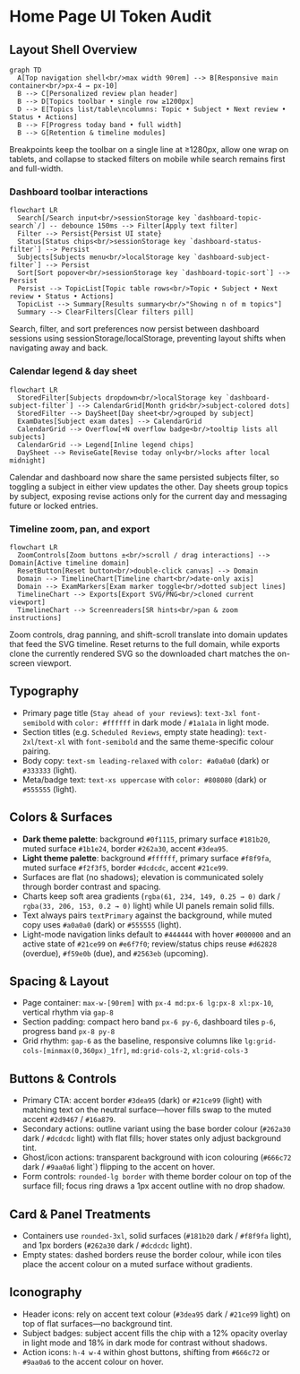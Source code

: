 ﻿# Home Page UI Token Audit

## Layout Shell Overview

```mermaid
graph TD
  A[Top navigation shell<br/>max width 90rem] --> B[Responsive main container<br/>px-4 → px-10]
  B --> C[Personalized review plan header]
  B --> D[Topics toolbar • single row ≥1200px]
  D --> E[Topics list/table\ncolumns: Topic • Subject • Next review • Status • Actions]
  B --> F[Progress today band • full width]
  B --> G[Retention & timeline modules]
```

Breakpoints keep the toolbar on a single line at ≥1280px, allow one wrap on tablets, and collapse to stacked filters on mobile while search remains first and full-width.

### Dashboard toolbar interactions

```mermaid
flowchart LR
  Search[/Search input<br/>sessionStorage key `dashboard-topic-search`/] -- debounce 150ms --> Filter[Apply text filter]
  Filter --> Persist{Persist UI state}
  Status[Status chips<br/>sessionStorage key `dashboard-status-filter`] --> Persist
  Subjects[Subjects menu<br/>localStorage key `dashboard-subject-filter`] --> Persist
  Sort[Sort popover<br/>sessionStorage key `dashboard-topic-sort`] --> Persist
  Persist --> TopicList[Topic table rows<br/>Topic • Subject • Next review • Status • Actions]
  TopicList --> Summary[Results summary<br/>"Showing n of m topics"]
  Summary --> ClearFilters[Clear filters pill]
```

Search, filter, and sort preferences now persist between dashboard sessions using sessionStorage/localStorage, preventing layout shifts when navigating away and back.

### Calendar legend & day sheet

```mermaid
flowchart LR
  StoredFilter[Subjects dropdown<br/>localStorage key `dashboard-subject-filter`] --> CalendarGrid[Month grid<br/>subject-colored dots]
  StoredFilter --> DaySheet[Day sheet<br/>grouped by subject]
  ExamDates[Subject exam dates] --> CalendarGrid
  CalendarGrid --> Overflow[+N overflow badge<br/>tooltip lists all subjects]
  CalendarGrid --> Legend[Inline legend chips]
  DaySheet --> ReviseGate[Revise today only<br/>locks after local midnight]
```

Calendar and dashboard now share the same persisted subjects filter, so toggling a subject in either view updates the other. Day sheets group topics by subject, exposing revise actions only for the current day and messaging future or locked entries.

### Timeline zoom, pan, and export

```mermaid
flowchart LR
  ZoomControls[Zoom buttons ±<br/>scroll / drag interactions] --> Domain[Active timeline domain]
  ResetButton[Reset button<br/>double-click canvas] --> Domain
  Domain --> TimelineChart[Timeline chart<br/>date-only axis]
  Domain --> ExamMarkers[Exam marker toggle<br/>dotted subject lines]
  TimelineChart --> Exports[Export SVG/PNG<br/>cloned current viewport]
  TimelineChart --> Screenreaders[SR hints<br/>pan & zoom instructions]
```

Zoom controls, drag panning, and shift-scroll translate into domain updates that feed the SVG timeline. Reset returns to the full domain, while exports clone the currently rendered SVG so the downloaded chart matches the on-screen viewport.

## Typography
- Primary page title (`Stay ahead of your reviews`): `text-3xl font-semibold` with `color: #ffffff` in dark mode / `#1a1a1a` in light mode.
- Section titles (e.g. `Scheduled Reviews`, empty state heading): `text-2xl`/`text-xl` with `font-semibold` and the same theme-specific colour pairing.
- Body copy: `text-sm leading-relaxed` with `color: #a0a0a0` (dark) or `#333333` (light).
- Meta/badge text: `text-xs uppercase` with `color: #808080` (dark) or `#555555` (light).

## Colors & Surfaces
- **Dark theme palette**: background `#0f1115`, primary surface `#181b20`, muted surface `#1b1e24`, border `#262a30`, accent `#3dea95`.
- **Light theme palette**: background `#ffffff`, primary surface `#f8f9fa`, muted surface `#f2f3f5`, border `#dcdcdc`, accent `#21ce99`.
- Surfaces are flat (no shadows); elevation is communicated solely through border contrast and spacing.
- Charts keep soft area gradients (`rgba(61, 234, 149, 0.25 → 0)` dark / `rgba(33, 206, 153, 0.2 → 0)` light) while UI panels remain solid fills.
- Text always pairs `textPrimary` against the background, while muted copy uses `#a0a0a0` (dark) or `#555555` (light).
- Light-mode navigation links default to `#444444` with hover `#000000` and an active state of `#21ce99` on `#e6f7f0`; review/status chips reuse `#d62828` (overdue), `#f59e0b` (due), and `#2563eb` (upcoming).

## Spacing & Layout
- Page container: `max-w-[90rem]` with `px-4 md:px-6 lg:px-8 xl:px-10`, vertical rhythm via `gap-8`
- Section padding: compact hero band `px-6 py-6`, dashboard tiles `p-6`, progress band `px-8 py-8`
- Grid rhythm: `gap-6` as the baseline, responsive columns like `lg:grid-cols-[minmax(0,360px)_1fr]`, `md:grid-cols-2`, `xl:grid-cols-3`

## Buttons & Controls
- Primary CTA: accent border `#3dea95` (dark) or `#21ce99` (light) with matching text on the neutral surface—hover fills swap to the muted accent `#2d9467` / `#16a879`.
- Secondary actions: outline variant using the base border colour (`#262a30` dark / `#dcdcdc` light) with flat fills; hover states only adjust background tint.
- Ghost/icon actions: transparent background with icon colouring (`#666c72` dark / `#9aa0a6` light`) flipping to the accent on hover.
- Form controls: `rounded-lg border` with theme border colour on top of the surface fill; focus ring draws a 1px accent outline with no drop shadow.

## Card & Panel Treatments
- Containers use `rounded-3xl`, solid surfaces (`#181b20` dark / `#f8f9fa` light), and 1px borders (`#262a30` dark / `#dcdcdc` light).
- Empty states: dashed borders reuse the border colour, while icon tiles place the accent colour on a muted surface without gradients.

## Iconography
- Header icons: rely on accent text colour (`#3dea95` dark / `#21ce99` light) on top of flat surfaces—no background tint.
- Subject badges: subject accent fills the chip with a 12% opacity overlay in light mode and 18% in dark mode for contrast without shadows.
- Action icons: `h-4 w-4` within ghost buttons, shifting from `#666c72` or `#9aa0a6` to the accent colour on hover.
